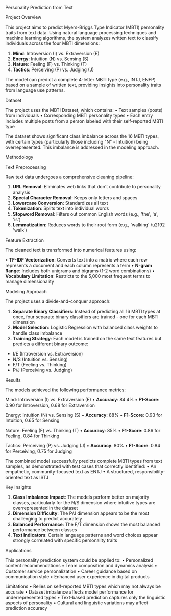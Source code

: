 Personality Prediction from Text

Project Overview

This project aims to predict Myers-Briggs Type Indicator (MBTI) personality traits from text data. Using natural language processing techniques and machine learning algorithms, the system analyzes written text to classify individuals across the four MBTI dimensions:

1. **Mind**: Introversion (I) vs. Extraversion (E)
2. **Energy**: Intuition (N) vs. Sensing (S)
3. **Nature**: Feeling (F) vs. Thinking (T)
4. **Tactics**: Perceiving (P) vs. Judging (J)


The model can predict a complete 4-letter MBTI type (e.g., INTJ, ENFP) based on a sample of written text, providing insights into personality traits from language use patterns.


Dataset

The project uses the MBTI Dataset, which contains:
• Text samples (posts) from individuals
• Corresponding MBTI personality types
• Each entry includes multiple posts from a person labeled with their self-reported MBTI type


The dataset shows significant class imbalance across the 16 MBTI types, with certain types (particularly those including "N" - Intuition) being overrepresented. This imbalance is addressed in the modeling approach.


Methodology

Text Preprocessing

Raw text data undergoes a comprehensive cleaning pipeline:

1. **URL Removal**: Eliminates web links that don't contribute to personality analysis
2. **Special Character Removal**: Keeps only letters and spaces
3. **Lowercase Conversion**: Standardizes all text
4. **Tokenization**: Splits text into individual words
5. **Stopword Removal**: Filters out common English words (e.g., 'the', 'a', 'is')
6. **Lemmatization**: Reduces words to their root form (e.g., 'walking' \u2192 'walk')


Feature Extraction

The cleaned text is transformed into numerical features using:

• **TF-IDF Vectorization**: Converts text into a matrix where each row represents a document and each column represents a term
• **N-gram Range**: Includes both unigrams and bigrams (1-2 word combinations)
• **Vocabulary Limitation**: Restricts to the 5,000 most frequent terms to manage dimensionality


Modeling Approach

The project uses a divide-and-conquer approach:

1. **Separate Binary Classifiers**: Instead of predicting all 16 MBTI types at once, four separate binary classifiers are trained - one for each MBTI dimension
2. **Model Selection**: Logistic Regression with balanced class weights to handle class imbalance
3. **Training Strategy**: Each model is trained on the same text features but predicts a different binary outcome:
- I/E (Introversion vs. Extraversion)
- N/S (Intuition vs. Sensing)
- F/T (Feeling vs. Thinking)
- P/J (Perceiving vs. Judging)


Results

The models achieved the following performance metrics:


Mind: Introversion (I) vs. Extraversion (E)
• **Accuracy**: 84.4%
• **F1-Score**: 0.90 for Introversion, 0.68 for Extraversion


Energy: Intuition (N) vs. Sensing (S)
• **Accuracy**: 88%
• **F1-Score**: 0.93 for Intuition, 0.65 for Sensing


Nature: Feeling (F) vs. Thinking (T)
• **Accuracy**: 85%
• **F1-Score**: 0.86 for Feeling, 0.84 for Thinking


Tactics: Perceiving (P) vs. Judging (J)
• **Accuracy**: 80%
• **F1-Score**: 0.84 for Perceiving, 0.75 for Judging


The combined model successfully predicts complete MBTI types from text samples, as demonstrated with test cases that correctly identified:
• An empathetic, community-focused text as ENTJ
• A structured, responsibility-oriented text as ISTJ


Key Insights
1. **Class Imbalance Impact**: The models perform better on majority classes, particularly for the N/S dimension where intuitive types are overrepresented in the dataset
2. **Dimension Difficulty**: The P/J dimension appears to be the most challenging to predict accurately
3. **Balanced Performance**: The F/T dimension shows the most balanced performance between classes
4. **Text Indicators**: Certain language patterns and word choices appear strongly correlated with specific personality traits


Applications

This personality prediction system could be applied to:
• Personalized content recommendations
• Team composition and dynamics analysis
• Customer service personalization
• Career guidance based on communication style
• Enhanced user experience in digital products


Limitations
• Relies on self-reported MBTI types which may not always be accurate
• Dataset imbalance affects model performance for underrepresented types
• Text-based prediction captures only the linguistic aspects of personality
• Cultural and linguistic variations may affect prediction accuracy
